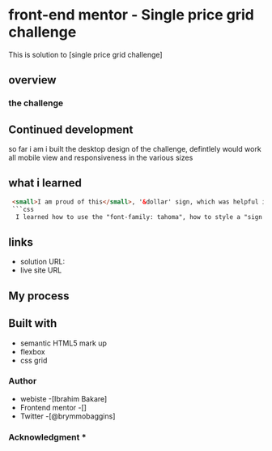 # front-end mentor - Single price grid challenge

This is solution to [single price grid challenge]

## overview

### the challenge

## Continued development

so far i am i built the desktop design of the challenge, defintlely would work all mobile view and responsiveness in the various sizes

## what i learned

```html
 <small>I am proud of this</small>, '&dollar' sign, which was helpful in the project.
 ```css
  I learned how to use the "font-family: tahoma", how to style a "sign up" button and add box shadow,
  ```

## links

- solution URL:
- live site URL

## My process

## Built with

- semantic HTML5 mark up
- flexbox
- css grid
  
### Author

- webiste -[Ibrahim Bakare]
- Frontend mentor -[]
- Twitter -[@brymmobaggins]
  
### Acknowledgment *

